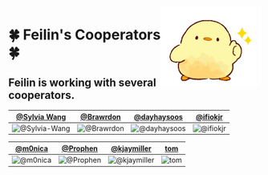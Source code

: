 <img align='right' src='https://github.com/yflaa/yflaa/blob/main/duck.gif' width='200'>


# 🍀 Feilin's Cooperators 🍀
<!-- ## Feilin is a second-year graduate student from Institute of Robotics and Intelligent Systems, Chongqing University. His research interest includes robotics, computer vision and vision-language models. -->
## Feilin is working with several cooperators.

[@Sylvia Wang](https://Sylvia-WangXB.github.io) | [@Brawrdon](https://github.com/Brawrdon) | [@dayhaysoos](https://github.com/dayhaysoos) | [@ifiokjr](https://github.com/ifiokjr)
--- | --- | --- | ---
![@Sylvia-Wang](<img align='right' src='Sylvia-Wang.png' width='200'>) | ![@Brawrdon](https://avatars.githubusercontent.com/Brawrdon?s=150&v=1) | ![@dayhaysoos](https://avatars.githubusercontent.com/dayhaysoos?s=150&v=1) | ![@ifiokjr](https://avatars.githubusercontent.com/ifiokjr?s=150&v=1)

[@m0nica](https://github.com/m0nica) | [@Prophen](https://github.com/Prophen) | [@kjaymiller](https://github.com/kjaymiller) | [tom](#https://wittenbrock.github.io/toms-myspace-page/)
--- | --- | --- | ---
![@m0nica](https://avatars.githubusercontent.com/m0nica?s=150&v=1) | ![@Prophen](https://avatars.githubusercontent.com/Prophen?s=150&v=1) | ![@kjaymiller](https://avatars.githubusercontent.com/kjaymiller?s=150&v=1) | ![tom](https://wittenbrock.github.io/toms-myspace-page/pictures/tom-pic.jpg)


<!-- <div align="center"> <img src="https://github-readme-stats.vercel.app/api/top-langs/?username=yflaa" /> </div> -->
